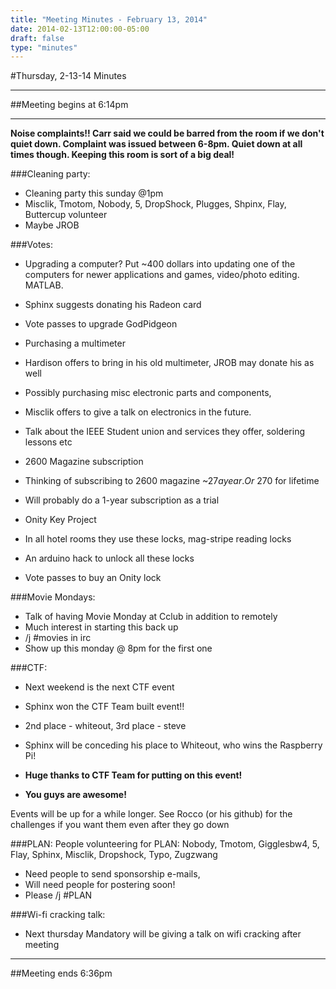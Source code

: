 ```yaml
---
title: "Meeting Minutes - February 13, 2014"
date: 2014-02-13T12:00:00-05:00
draft: false
type: "minutes"
---
```


#Thursday, 2-13-14 Minutes

- - -

##Meeting begins at 6:14pm

- - -

**Noise complaints!!  Carr said we could be barred from the room if we don't quiet down.  Complaint was issued between 6-8pm.  Quiet down at all times though.  Keeping this room is sort of a big deal!**

###Cleaning party:
* Cleaning party this sunday @1pm
* Misclik, Tmotom, Nobody, 5, DropShock, Plugges, Shpinx, Flay, Buttercup volunteer
 * Maybe JROB

###Votes:
* Upgrading a computer?  Put ~400 dollars into updating one of the computers for newer applications and games, video/photo editing.  MATLAB.  
 * Sphinx suggests donating his Radeon card
 * Vote passes to upgrade GodPidgeon

* Purchasing a multimeter
 * Hardison offers to bring in his old multimeter, JROB may donate his as well

* Possibly purchasing misc electronic parts and components,
 * Misclik offers to give a talk on electronics in the future.  
  * Talk about the IEEE Student union and services they offer, soldering lessons etc

* 2600 Magazine subscription
 * Thinking of subscribing to 2600 magazine ~$27 a year.  Or ~$270 for lifetime
  * Will probably do a 1-year subscription as a trial

* Onity Key Project
 * In all hotel rooms they use these locks, mag-stripe reading locks
  * An arduino hack to unlock all these locks
   * Vote passes to buy an Onity lock


###Movie Mondays:
* Talk of having Movie Monday at Cclub in addition to remotely
* Much interest in starting this back up
* /j #movies in irc
* Show up this monday @ 8pm for the first one

###CTF:
* Next weekend is the next CTF event
* Sphinx won the CTF Team built event!!
 * 2nd place - whiteout, 3rd place - steve
* Sphinx will be conceding his place to Whiteout, who wins the Raspberry Pi!

* **Huge thanks to CTF Team for putting on this event!**
* **You guys are awesome!**

Events will be up for a while longer.  See Rocco (or his github) for the challenges if you want them even after they go down

###PLAN:
People volunteering for PLAN: Nobody, Tmotom, Gigglesbw4, 5, Flay, Sphinx, Misclik, Dropshock, Typo, Zugzwang

* Need people to send sponsorship e-mails, 
* Will need people for postering soon!
* Please /j #PLAN

###Wi-fi cracking talk:
* Next thursday Mandatory will be giving a talk on wifi cracking after meeting
- - - 

##Meeting ends 6:36pm
